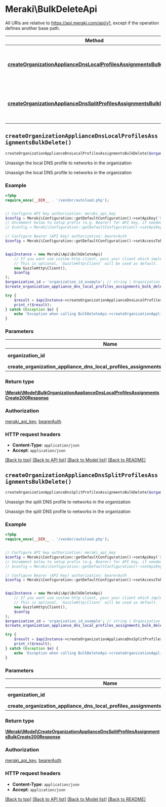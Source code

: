 # Meraki\BulkDeleteApi

All URIs are relative to https://api.meraki.com/api/v1, except if the operation defines another base path.

| Method | HTTP request | Description |
| ------------- | ------------- | ------------- |
| [**createOrganizationApplianceDnsLocalProfilesAssignmentsBulkDelete()**](BulkDeleteApi.md#createOrganizationApplianceDnsLocalProfilesAssignmentsBulkDelete) | **POST** /organizations/{organizationId}/appliance/dns/local/profiles/assignments/bulkDelete | Unassign the local DNS profile to networks in the organization |
| [**createOrganizationApplianceDnsSplitProfilesAssignmentsBulkDelete()**](BulkDeleteApi.md#createOrganizationApplianceDnsSplitProfilesAssignmentsBulkDelete) | **POST** /organizations/{organizationId}/appliance/dns/split/profiles/assignments/bulkDelete | Unassign the split DNS profile to networks in the organization |


## `createOrganizationApplianceDnsLocalProfilesAssignmentsBulkDelete()`

```php
createOrganizationApplianceDnsLocalProfilesAssignmentsBulkDelete($organization_id, $create_organization_appliance_dns_local_profiles_assignments_bulk_delete_request): \Meraki\Model\BulkOrganizationApplianceDnsLocalProfilesAssignmentsCreate200Response
```

Unassign the local DNS profile to networks in the organization

Unassign the local DNS profile to networks in the organization

### Example

```php
<?php
require_once(__DIR__ . '/vendor/autoload.php');


// Configure API key authorization: meraki_api_key
$config = Meraki\Configuration::getDefaultConfiguration()->setApiKey('X-Cisco-Meraki-API-Key', 'YOUR_API_KEY');
// Uncomment below to setup prefix (e.g. Bearer) for API key, if needed
// $config = Meraki\Configuration::getDefaultConfiguration()->setApiKeyPrefix('X-Cisco-Meraki-API-Key', 'Bearer');

// Configure Bearer (API Key) authorization: bearerAuth
$config = Meraki\Configuration::getDefaultConfiguration()->setAccessToken('YOUR_ACCESS_TOKEN');


$apiInstance = new Meraki\Api\BulkDeleteApi(
    // If you want use custom http client, pass your client which implements `GuzzleHttp\ClientInterface`.
    // This is optional, `GuzzleHttp\Client` will be used as default.
    new GuzzleHttp\Client(),
    $config
);
$organization_id = 'organization_id_example'; // string | Organization ID
$create_organization_appliance_dns_local_profiles_assignments_bulk_delete_request = new \Meraki\Model\CreateOrganizationApplianceDnsLocalProfilesAssignmentsBulkDeleteRequest(); // \Meraki\Model\CreateOrganizationApplianceDnsLocalProfilesAssignmentsBulkDeleteRequest

try {
    $result = $apiInstance->createOrganizationApplianceDnsLocalProfilesAssignmentsBulkDelete($organization_id, $create_organization_appliance_dns_local_profiles_assignments_bulk_delete_request);
    print_r($result);
} catch (Exception $e) {
    echo 'Exception when calling BulkDeleteApi->createOrganizationApplianceDnsLocalProfilesAssignmentsBulkDelete: ', $e->getMessage(), PHP_EOL;
}
```

### Parameters

| Name | Type | Description  | Notes |
| ------------- | ------------- | ------------- | ------------- |
| **organization_id** | **string**| Organization ID | |
| **create_organization_appliance_dns_local_profiles_assignments_bulk_delete_request** | [**\Meraki\Model\CreateOrganizationApplianceDnsLocalProfilesAssignmentsBulkDeleteRequest**](../Model/CreateOrganizationApplianceDnsLocalProfilesAssignmentsBulkDeleteRequest.md)|  | |

### Return type

[**\Meraki\Model\BulkOrganizationApplianceDnsLocalProfilesAssignmentsCreate200Response**](../Model/BulkOrganizationApplianceDnsLocalProfilesAssignmentsCreate200Response.md)

### Authorization

[meraki_api_key](../../README.md#meraki_api_key), [bearerAuth](../../README.md#bearerAuth)

### HTTP request headers

- **Content-Type**: `application/json`
- **Accept**: `application/json`

[[Back to top]](#) [[Back to API list]](../../README.md#endpoints)
[[Back to Model list]](../../README.md#models)
[[Back to README]](../../README.md)

## `createOrganizationApplianceDnsSplitProfilesAssignmentsBulkDelete()`

```php
createOrganizationApplianceDnsSplitProfilesAssignmentsBulkDelete($organization_id, $create_organization_appliance_dns_local_profiles_assignments_bulk_delete_request): \Meraki\Model\CreateOrganizationApplianceDnsSplitProfilesAssignmentsBulkCreate200Response
```

Unassign the split DNS profile to networks in the organization

Unassign the split DNS profile to networks in the organization

### Example

```php
<?php
require_once(__DIR__ . '/vendor/autoload.php');


// Configure API key authorization: meraki_api_key
$config = Meraki\Configuration::getDefaultConfiguration()->setApiKey('X-Cisco-Meraki-API-Key', 'YOUR_API_KEY');
// Uncomment below to setup prefix (e.g. Bearer) for API key, if needed
// $config = Meraki\Configuration::getDefaultConfiguration()->setApiKeyPrefix('X-Cisco-Meraki-API-Key', 'Bearer');

// Configure Bearer (API Key) authorization: bearerAuth
$config = Meraki\Configuration::getDefaultConfiguration()->setAccessToken('YOUR_ACCESS_TOKEN');


$apiInstance = new Meraki\Api\BulkDeleteApi(
    // If you want use custom http client, pass your client which implements `GuzzleHttp\ClientInterface`.
    // This is optional, `GuzzleHttp\Client` will be used as default.
    new GuzzleHttp\Client(),
    $config
);
$organization_id = 'organization_id_example'; // string | Organization ID
$create_organization_appliance_dns_local_profiles_assignments_bulk_delete_request = new \Meraki\Model\CreateOrganizationApplianceDnsLocalProfilesAssignmentsBulkDeleteRequest(); // \Meraki\Model\CreateOrganizationApplianceDnsLocalProfilesAssignmentsBulkDeleteRequest

try {
    $result = $apiInstance->createOrganizationApplianceDnsSplitProfilesAssignmentsBulkDelete($organization_id, $create_organization_appliance_dns_local_profiles_assignments_bulk_delete_request);
    print_r($result);
} catch (Exception $e) {
    echo 'Exception when calling BulkDeleteApi->createOrganizationApplianceDnsSplitProfilesAssignmentsBulkDelete: ', $e->getMessage(), PHP_EOL;
}
```

### Parameters

| Name | Type | Description  | Notes |
| ------------- | ------------- | ------------- | ------------- |
| **organization_id** | **string**| Organization ID | |
| **create_organization_appliance_dns_local_profiles_assignments_bulk_delete_request** | [**\Meraki\Model\CreateOrganizationApplianceDnsLocalProfilesAssignmentsBulkDeleteRequest**](../Model/CreateOrganizationApplianceDnsLocalProfilesAssignmentsBulkDeleteRequest.md)|  | |

### Return type

[**\Meraki\Model\CreateOrganizationApplianceDnsSplitProfilesAssignmentsBulkCreate200Response**](../Model/CreateOrganizationApplianceDnsSplitProfilesAssignmentsBulkCreate200Response.md)

### Authorization

[meraki_api_key](../../README.md#meraki_api_key), [bearerAuth](../../README.md#bearerAuth)

### HTTP request headers

- **Content-Type**: `application/json`
- **Accept**: `application/json`

[[Back to top]](#) [[Back to API list]](../../README.md#endpoints)
[[Back to Model list]](../../README.md#models)
[[Back to README]](../../README.md)

